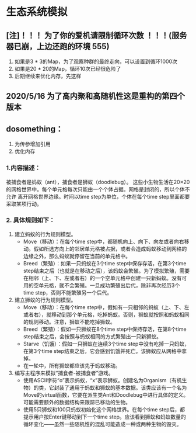 <!--
 * @Description: 
 * @LastEditors: liukai
 * @Date: 2020-05-16 17:18:18
 * @LastEditTime: 2020-05-16 18:31:10
 * @FilePath: /实验报告6/README.md
--> 

# 生态系统模拟
## [注]！！！ 为了你的爱机请限制循环次数 ！！！(服务器已崩，上边还跑的环境 555)
1. 如果是3 * 3的Map，为了观察种群的最终走向，可以设置到循环1000次
2. 如果是20 * 20的Map，循环10次已经很危险了
3. 后期继续来优化内存，先这样
## 2020/5/16 为了高内聚和高随机性这是重构的第四个版本
## dosomething：
1. 为传参增加引用
2. 优化内存
### 1.内容描述：
被捕食者是蚂蚁（ant），捕食者是狮蚁（doodlebug）。
这些小生物生活在20×20的网格世界中。每个单元格每次只能由一个个体占据。网格是封闭的，所以个体不允许
离开网格世界边缘。时间以time step为单位，个体在每个time step里面都要采取某项行动。
### 2. 具体规则如下：
1. 建立蚂蚁的行为规则模型。
    - Move（移动）：在每个time step中，都随机向上、向下、向左或者向右移动。假如所选方向上的邻居单元格被占据，或者会造成蚂蚁移动到网格的边缘之外，那么蚂蚁就停留在当前的单元格中。
    - Breed（繁殖）：如果一只蚂蚁在3个time step中保存存活，在第3个time step结束之后（也就是在移动之后），该蚂蚁会繁殖。为了模拟繁殖，需要在相邻（上、下、左或者右）的一个空单元格中创建一只新蚂蚁。没有可用的空单元格，就不会繁殖。一旦成功繁殖出后代，除非再次经历3个time step，否则不能繁殖另一个后代。
2. 建立狮蚁的行为规则模型。
    - Move（移动）：在每个time step中，假如有一只相邻的蚂蚁（上、下、左或者右），就移动到那个单元格，吃掉蚂蚁。否则，狮蚁就按照和蚂蚁相同的规则移动。注意，狮蚁不能吃掉狮蚁。
    - Breed（繁殖）：假如一只狮蚁在8个time step中保持存活，在第8个time step结束之后，会按照与蚂蚁相同的方式繁殖出一只新狮蚁。
    - Starve（饥饿）：假如一只狮蚁在连续3个time step中没有吃掉一只蚂蚁，在第3个time step结束之后，它会感到饥饿并死亡。该狮蚁应从网格中拿掉。
    - 在一轮中，所有狮蚁都应该先于蚂蚁移动。
3. 编写主程序来模拟“捕食者-被捕食者”游戏。
    - 使用ASCII字符“o”表示蚂蚁，“x”表示狮蚁。创建名为Organism（有机生物）的类，它封装了通用于蚂蚁和狮蚁的基本数据。该类应该有一个名为Move的virtual函数，它要在派生类Ant和Doodlebug中进行具体的定义。可能需要额外的数据结构来跟踪已移动的生物。
    - 使用5只狮蚁和100只蚂蚁初始化这个网格世界。在每个time step后，都提示用户按Enter键移动到下一个time step。应该看到狮蚁和蚂蚁数量的循环变化——虽然一些随机性的混乱可能造成一种或两种生物的毁灭。